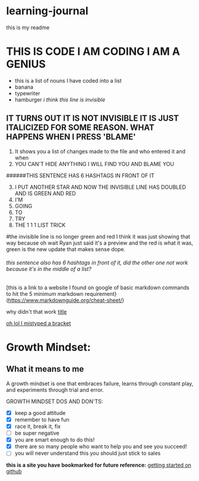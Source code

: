 # learning-journal
this is my readme
# THIS IS CODE I AM CODING I AM A GENIUS
* this is a list of nouns I have coded into a list
* banana
* typewriter
* hamburger
*i think this line is invisible*
## IT TURNS OUT IT IS NOT INVISIBLE IT IS JUST ITALICIZED FOR SOME REASON.  WHAT HAPPENS WHEN I PRESS 'BLAME'

1. It shows you a list of changes made to the file and who entered it and when
2. YOU CAN'T HIDE ANYTHING I WILL FIND YOU AND BLAME YOU

######THIS SENTENCE HAS 6 HASHTAGS IN FRONT OF IT

3. I PUT ANOTHER STAR AND NOW THE INVISIBLE LINE HAS DOUBLED AND IS GREEN AND RED
1. I'M
1. GOING
1. TO
1. TRY
1. THE 1 1 1 LIST TRICK

#the invisible line is no longer green and red I think it was just showing that way because oh wait Ryan just said it's a preview and the red is what it was, green is the new update that makes sense dope.

###### this sentence also has 6 hashtags in front of it, did the other one not work because it's in the middle of a list?

[this is a link to a website I found on google of basic markdown commands to hit the 5 minimum markdown requirement}(https://www.markdownguide.org/cheat-sheet/)

why didn't that work
[title](https://www.example.com)

[oh lol I mistyped a bracket](https://www.markdownguide.org/cheat-sheet/)
# Growth Mindset:
## What it means to me
A growth mindset is one that embraces failure, learns through constant play, and experiments through trial and error.

GROWTH MINDSET DOS AND DON'TS:
- [x] keep a good attitude
- [x] remember to have fun
- [x] race it, break it, fix 
- [ ] be super negative 
- [x] you are smart enough to do this!
- [x] there are so many people who want to help you and see you succeed!
- [ ] you will never understand this you should just stick to sales

**this is a site you have bookmarked for future reference:** [getting started on github](https://guides.github.com/features/pages/)

